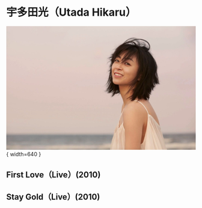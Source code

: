 # 宇多田光（Utada Hikaru）

![宇多田光](./宇多田光.jpg){ width=640 }

## First Love（Live）(2010)

<BilibiliPlayer
  base-src="//player.bilibili.com/player.html?isOutside=true&aid=842106740&bvid=BV1M54y1y7LD&cid=234073226&p=1"
/>

## Stay Gold（Live）(2010)

<BilibiliPlayer
  base-src="//player.bilibili.com/player.html?isOutside=true&aid=371817803&bvid=BV1hZ4y1K7Q9&cid=227069710&p=1"
/>